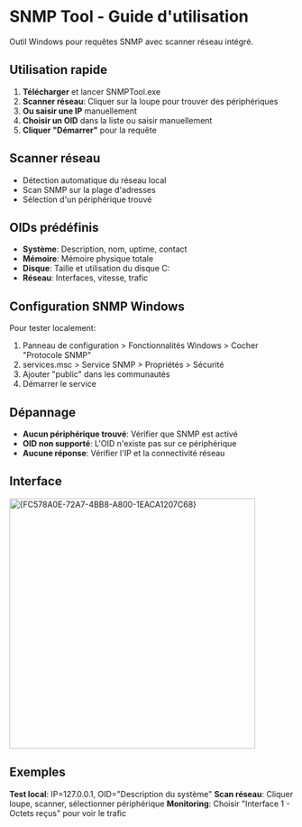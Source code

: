 # SNMP Tool - Guide d'utilisation

Outil Windows pour requêtes SNMP avec scanner réseau intégré.

## Utilisation rapide

1. **Télécharger** et lancer SNMPTool.exe
2. **Scanner réseau**: Cliquer sur la loupe pour trouver des périphériques
3. **Ou saisir une IP** manuellement
4. **Choisir un OID** dans la liste ou saisir manuellement
5. **Cliquer "Démarrer"** pour la requête

## Scanner réseau

- Détection automatique du réseau local
- Scan SNMP sur la plage d'adresses
- Sélection d'un périphérique trouvé

## OIDs prédéfinis

- **Système**: Description, nom, uptime, contact
- **Mémoire**: Mémoire physique totale
- **Disque**: Taille et utilisation du disque C:
- **Réseau**: Interfaces, vitesse, trafic

## Configuration SNMP Windows

Pour tester localement:

1. Panneau de configuration > Fonctionnalités Windows > Cocher "Protocole SNMP"
2. services.msc > Service SNMP > Propriétés > Sécurité
3. Ajouter "public" dans les communautés
4. Démarrer le service

## Dépannage

- **Aucun périphérique trouvé**: Vérifier que SNMP est activé
- **OID non supporté**: L'OID n'existe pas sur ce périphérique
- **Aucune réponse**: Vérifier l'IP et la connectivité réseau

## Interface

<img width="436" height="444" alt="{FC578A0E-72A7-4BB8-A800-1EACA1207C68}" src="https://github.com/user-attachments/assets/93ca6ddf-205f-4e3b-bbc2-0e67e682dfc4" />

## Exemples

**Test local**: IP=127.0.0.1, OID="Description du système"
**Scan réseau**: Cliquer loupe, scanner, sélectionner périphérique
**Monitoring**: Choisir "Interface 1 - Octets reçus" pour voir le trafic